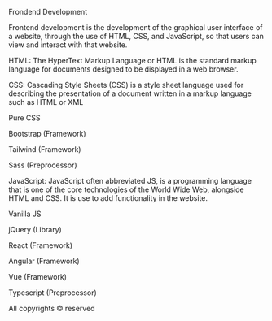 Frondend Development

Frontend development is the development of the graphical user interface of a website, through the use of HTML, CSS, and JavaScript, so that users can view and interact with that website.




HTML: The HyperText Markup Language or HTML is the standard markup language for documents designed to be displayed in a web browser.

CSS: Cascading Style Sheets (CSS) is a style sheet language used for describing the presentation of a document written in a markup language such as HTML or XML

Pure CSS

Bootstrap (Framework)

Tailwind (Framework)

Sass (Preprocessor)

JavaScript: JavaScript often abbreviated JS, is a programming language that is one of the core technologies of the World Wide Web, alongside HTML and CSS. It is use to add functionality in the website.

Vanilla JS

jQuery (Library)

React (Framework)

Angular (Framework)

Vue (Framework)

Typescript (Preprocessor)

All copyrights © reserved
